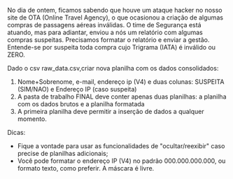 No dia de ontem, ficamos sabendo que houve um ataque hacker no nosso site de OTA (Online Travel Agency), o que ocasionou a criação de algumas compras de passagens aéreas inválidas. O time de Segurança está atuando, mas para adiantar, enviou a nós um relatório com algumas compras suspeitas. Precisamos formatar o relatório e enviar a gestão.
Entende-se por suspeita toda compra cujo Trigrama (IATA) é inválido ou ZERO.

Dado o csv raw_data.csv,criar nova planilha com os dados consolidados:

1. Nome+Sobrenome, e-mail,  endereço ip (V4) e duas colunas: SUSPEITA (SIM/NAO) e Endereço IP (caso suspeita)
2. A pasta de trabalho FINAL deve conter apenas duas planilhas: a planilha com os dados brutos e a planilha formatada
3. A primeira planilha deve permitir a inserção de dados a qualquer momento.

Dicas:

- Fique a vontade para usar as funcionalidades de "ocultar/reexibir" caso precise de planilhas adicionais;
- Você pode formatar o endereço IP (V4) no padrão 000.000.000.000, ou formato texto, como preferir. A máscara é livre.


